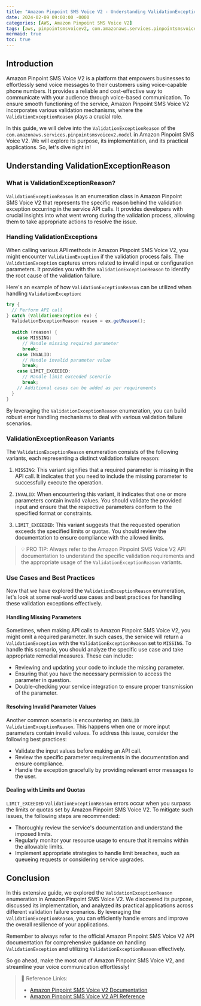 ```yaml
---
title: "Amazon Pinpoint SMS Voice V2 - Understanding ValidationExceptionReason: A Comprehensive Guide"
date: 2024-02-09 09:00:00 -0000
categories: [AWS, Amazon Pinpoint SMS Voice V2]
tags: [aws, pinpointsmsvoicev2, com.amazonaws.services.pinpointsmsvoicev2.model]
mermaid: true
toc: true
---
```



## Introduction

Amazon Pinpoint SMS Voice V2 is a platform that empowers businesses to effortlessly send voice messages to their customers using voice-capable phone numbers. It provides a reliable and cost-effective way to communicate with your audience through voice-based communication. To ensure smooth functioning of the service, Amazon Pinpoint SMS Voice V2 incorporates various validation mechanisms, where the `ValidationExceptionReason` plays a crucial role.

In this guide, we will delve into the `ValidationExceptionReason` of the `com.amazonaws.services.pinpointsmsvoicev2.model` in Amazon Pinpoint SMS Voice V2. We will explore its purpose, its implementation, and its practical applications. So, let's dive right in!

## Understanding ValidationExceptionReason

### What is ValidationExceptionReason?

`ValidationExceptionReason` is an enumeration class in Amazon Pinpoint SMS Voice V2 that represents the specific reason behind the validation exception occurring in the service API calls. It provides developers with crucial insights into what went wrong during the validation process, allowing them to take appropriate actions to resolve the issue.

### Handling ValidationExceptions

When calling various API methods in Amazon Pinpoint SMS Voice V2, you might encounter `ValidationException` if the validation process fails. The `ValidationException` captures errors related to invalid input or configuration parameters. It provides you with the `ValidationExceptionReason` to identify the root cause of the validation failure.

Here's an example of how `ValidationExceptionReason` can be utilized when handling `ValidationException`:

```java
try {
  // Perform API call
} catch (ValidationException ex) {
  ValidationExceptionReason reason = ex.getReason();
  
  switch (reason) {
    case MISSING:
      // Handle missing required parameter
      break;
    case INVALID:
      // Handle invalid parameter value
      break;
    case LIMIT_EXCEEDED:
      // Handle limit exceeded scenario
      break;
    // Additional cases can be added as per requirements
  }
}
```

By leveraging the `ValidationExceptionReason` enumeration, you can build robust error handling mechanisms to deal with various validation failure scenarios.

### ValidationExceptionReason Variants

The `ValidationExceptionReason` enumeration consists of the following variants, each representing a distinct validation failure reason:

1. `MISSING`: This variant signifies that a required parameter is missing in the API call. It indicates that you need to include the missing parameter to successfully execute the operation.

2. `INVALID`: When encountering this variant, it indicates that one or more parameters contain invalid values. You should validate the provided input and ensure that the respective parameters conform to the specified format or constraints.

3. `LIMIT_EXCEEDED`: This variant suggests that the requested operation exceeds the specified limits or quotas. You should review the documentation to ensure compliance with the allowed limits.

> 💡 PRO TIP: Always refer to the Amazon Pinpoint SMS Voice V2 API documentation to understand the specific validation requirements and the appropriate usage of the `ValidationExceptionReason` variants.

### Use Cases and Best Practices

Now that we have explored the `ValidationExceptionReason` enumeration, let's look at some real-world use cases and best practices for handling these validation exceptions effectively.

#### Handling Missing Parameters

Sometimes, when making API calls to Amazon Pinpoint SMS Voice V2, you might omit a required parameter. In such cases, the service will return a `ValidationException` with the `ValidationExceptionReason` set to `MISSING`. To handle this scenario, you should analyze the specific use case and take appropriate remedial measures. These can include:

- Reviewing and updating your code to include the missing parameter.
- Ensuring that you have the necessary permission to access the parameter in question.
- Double-checking your service integration to ensure proper transmission of the parameter.

#### Resolving Invalid Parameter Values

Another common scenario is encountering an `INVALID` `ValidationExceptionReason`. This happens when one or more input parameters contain invalid values. To address this issue, consider the following best practices:

- Validate the input values before making an API call.
- Review the specific parameter requirements in the documentation and ensure compliance.
- Handle the exception gracefully by providing relevant error messages to the user.

#### Dealing with Limits and Quotas

`LIMIT_EXCEEDED` `ValidationExceptionReason` errors occur when you surpass the limits or quotas set by Amazon Pinpoint SMS Voice V2. To mitigate such issues, the following steps are recommended:

- Thoroughly review the service's documentation and understand the imposed limits.
- Regularly monitor your resource usage to ensure that it remains within the allowable limits.
- Implement appropriate strategies to handle limit breaches, such as queueing requests or considering service upgrades.

## Conclusion

In this extensive guide, we explored the `ValidationExceptionReason` enumeration in Amazon Pinpoint SMS Voice V2. We discovered its purpose, discussed its implementation, and analyzed its practical applications across different validation failure scenarios. By leveraging the `ValidationExceptionReason`, you can efficiently handle errors and improve the overall resilience of your applications.

Remember to always refer to the official Amazon Pinpoint SMS Voice V2 API documentation for comprehensive guidance on handling `ValidationException` and utilizing `ValidationExceptionReason` effectively.

So go ahead, make the most out of Amazon Pinpoint SMS Voice V2, and streamline your voice communication effortlessly!

> 📌 Reference Links:
>
> - [Amazon Pinpoint SMS Voice V2 Documentation](https://docs.aws.amazon.com/pinpoint/latest/developerguide/welcome.html)
> - [Amazon Pinpoint SMS Voice V2 API Reference](https://docs.aws.amazon.com/pinpoint-sms-voice/latest/APIReference/Welcome.html)